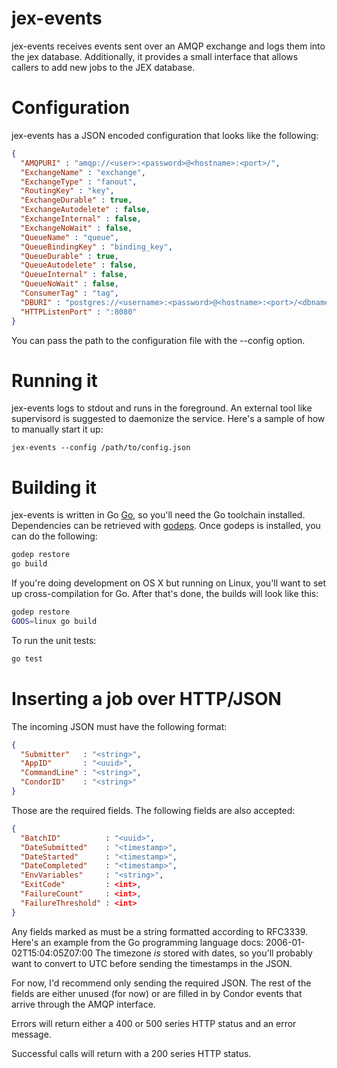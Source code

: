 jex-events
==========

jex-events receives events sent over an AMQP exchange and logs them into the jex
database. Additionally, it provides a small interface that allows callers to
add new jobs to the JEX database.


# Configuration

jex-events has a JSON encoded configuration that looks like the following:

```json
{
  "AMQPURI" : "amqp://<user>:<password>@<hostname>:<port>/",
  "ExchangeName" : "exchange",
  "ExchangeType" : "fanout",
  "RoutingKey" : "key",
  "ExchangeDurable" : true,
  "ExchangeAutodelete" : false,
  "ExchangeInternal" : false,
  "ExchangeNoWait" : false,
  "QueueName" : "queue",
  "QueueBindingKey" : "binding_key",
  "QueueDurable" : true,
  "QueueAutodelete" : false,
  "QueueInternal" : false,
  "QueueNoWait" : false,
  "ConsumerTag" : "tag",
  "DBURI" : "postgres://<username>:<password>@<hostname>:<port>/<dbname>?sslmode=disable",
  "HTTPListenPort" : ":8080"
}
```

You can pass the path to the configuration file with the --config option.

# Running it

jex-events logs to stdout and runs in the foreground. An external tool like
supervisord is suggested to daemonize the service. Here's a sample of how to
manually start it up:

```
jex-events --config /path/to/config.json
```

# Building it

jex-events is written in Go [Go](http://golang.org), so you'll need the Go
toolchain installed. Dependencies can be retrieved with [godeps](https://github.com/tools/godep).
Once godeps is installed, you can do the following:

```bash
godep restore
go build
```

If you're doing development on OS X but running on Linux, you'll want to set up
cross-compilation for Go. After that's done, the builds will look like this:

```bash
godep restore
GOOS=linux go build
```

To run the unit tests:

```bash
go test
```

# Inserting a job over HTTP/JSON

The incoming JSON must have the following format:
```json
{
  "Submitter"   : "<string>",
  "AppID"       : "<uuid>",
  "CommandLine" : "<string>",
  "CondorID"    : "<string>"
}
```
Those are the required fields. The following fields are also accepted:
```json
{
  "BatchID"          : "<uuid>",
  "DateSubmitted"    : "<timestamp>",
  "DateStarted"      : "<timestamp>",
  "DateCompleted"    : "<timestamp>",
  "EnvVariables"     : "<string>",
  "ExitCode"         : <int>,
  "FailureCount"     : <int>,
  "FailureThreshold" : <int>
}
```

Any fields marked as <timestamp> must be a string formatted according to
RFC3339. Here's an example from the Go programming language docs:
  2006-01-02T15:04:05Z07:00
The timezone *is* stored with dates, so you'll probably want to convert to
UTC before sending the timestamps in the JSON.

For now, I'd recommend only sending the required JSON. The rest of the fields are
either unused (for now) or are filled in by Condor events that arrive through
the AMQP interface.

Errors will return either a 400 or 500 series HTTP status and an error message.

Successful calls will return with a 200 series HTTP status.

